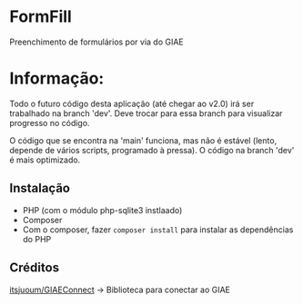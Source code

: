 # FormFill
Preenchimento de formulários por via do GIAE

# Informação:
Todo o futuro código desta aplicação (até chegar ao v2.0) irá ser trabalhado na branch 'dev'. Deve trocar para essa branch para visualizar progresso no código.

O código que se encontra na 'main' funciona, mas não é estável (lento, depende de vários scripts, programado à pressa). O código na branch 'dev' é mais optimizado.

## Instalação

- PHP (com o módulo php-sqlite3 instlaado)
- Composer
- Com o composer, fazer `composer install` para instalar as dependências do PHP

## Créditos
[itsjuoum/GIAEConnect](https://github.com/itsjuoum/giaeconnect) -> Biblioteca para conectar ao GIAE
